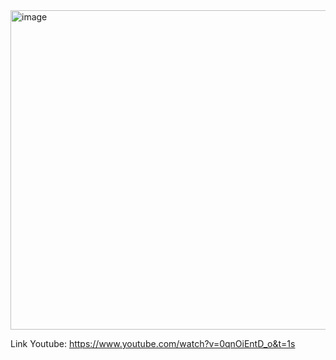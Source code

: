 <img width="977" height="511" alt="image" src="https://github.com/user-attachments/assets/7b456937-f8a4-4f9c-b5e9-2780a4f9d1c4" />

Link Youtube: https://www.youtube.com/watch?v=0qnOiEntD_o&t=1s
